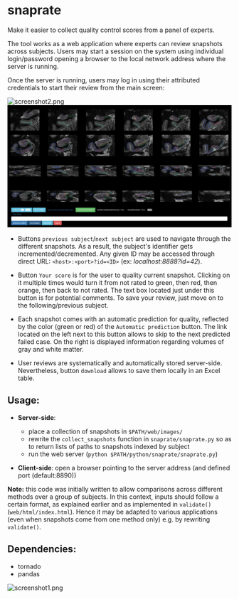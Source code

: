 # snaprate

Make it easier to collect quality control scores from a panel of experts.

The tool works as a web application where experts can review snapshots across subjects.
Users may start a session on the system using individual login/password opening a
browser to the local network address where the server is running.

Once the server is running, users may log in using their
attributed credentials to start their review from the main screen:

![screenshot2.png](screenshot2.png)
![screenshot3.png](screenshot3.png)

- Buttons `previous subject`/`next subject` are used to navigate through the
different snapshots. As a result, the subject's identifier gets
 incremented/decremented. Any given ID may be accessed through direct URL:
 `<host>:<port>?id=<ID>` (ex: *localhost:8888?id=42*).

- Button `Your score` is for the user to quality current snapshot. Clicking on
it multiple times would turn it from not rated to green, then red, then orange,
then back to not rated. The text box located just under this button is for
potential comments. To save your review, just move on to the following/previous
subject.

- Each snapshot comes with an automatic prediction for quality, reflected by the
color (green or red) of the `Automatic prediction` button. The link located on
the left next to this button allows to skip to the next predicted failed case.
On the right is displayed information regarding volumes of gray and white
matter.

- User reviews are systematically and automatically stored server-side.
Nevertheless, button `download` allows to save them locally in an Excel table.


## Usage:

- **Server-side**:
  - place a collection of snapshots in `$PATH/web/images/`
  - rewrite the `collect_snapshots` function in `snaprate/snaprate.py` so as to
     return lists of paths to snapshots indexed by subject
  - run the web server (`python $PATH/python/snaprate/snaprate.py`)

- **Client-side**: open a browser pointing to the server address (and defined
  port (default:8890))

**Note:** this code was initially written to allow comparisons across different
methods over a group of subjects. In this context, inputs should follow a
certain format, as explained earlier and as implemented in `validate()`
(`web/html/index.html`).
Hence it may be adapted to various applications (even when snapshots come from
  one method only) e.g. by rewriting `validate()`.

## Dependencies:

- tornado
- pandas

![screenshot1.png](screenshot1.png)

